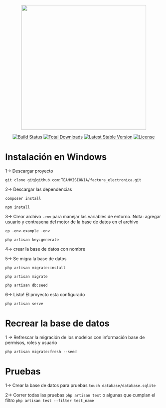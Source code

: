 <p align="center"><a href="https://laravel.com" target="_blank"><img src="https://raw.githubusercontent.com/laravel/art/master/logo-lockup/5%20SVG/2%20CMYK/1%20Full%20Color/laravel-logolockup-cmyk-red.svg" width="400"></a></p>

<p align="center">
<a href="https://travis-ci.org/laravel/framework"><img src="https://travis-ci.org/laravel/framework.svg" alt="Build Status"></a>
<a href="https://packagist.org/packages/laravel/framework"><img src="https://poser.pugx.org/laravel/framework/d/total.svg" alt="Total Downloads"></a>
<a href="https://packagist.org/packages/laravel/framework"><img src="https://poser.pugx.org/laravel/framework/v/stable.svg" alt="Latest Stable Version"></a>
<a href="https://packagist.org/packages/laravel/framework"><img src="https://poser.pugx.org/laravel/framework/license.svg" alt="License"></a>
</p>

# Instalación en Windows

1-> Descargar proyecto 

`git clone git@github.com:TEAMVISIONIA/factura_electronica.git`

2-> Descargar las dependencias 

`composer install` 

`npm install`

3-> Crear archivo `.env` para manejar las variables de entorno. Nota: agregar usuario y contrasena del motor de la base de datos en el archivo 

`cp .env.example .env`

`php artisan key:generate`

4-> crear la base de datos con nombre `   ` 

5-> Se migra la base de datos 

`php artisan migrate:install`

`php artisan migrate`

`php artisan db:seed`

6-> Listo! El proyecto esta configurado 

`php artisan serve`

# Recrear la base de datos 

1 -> Refrescar la migración de los modelos con información base de permisos, roles y usuario

`php artisan migrate:fresh --seed`


# Pruebas 

1-> Crear la base de datos para pruebas `touch database/database.sqlite`

2-> Correr todas las pruebas `php artisan test` o algunas que cumplan el filtro `php artisan test --filter test_name`